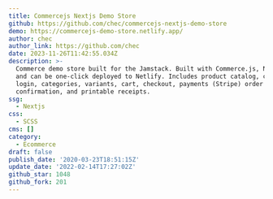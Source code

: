 ```yaml
---
title: Commercejs Nextjs Demo Store
github: https://github.com/chec/commercejs-nextjs-demo-store
demo: https://commercejs-demo-store.netlify.app/
author: chec
author_link: https://github.com/chec
date: 2023-11-26T11:42:55.034Z
description: >-
  Commerce demo store built for the Jamstack. Built with Commerce.js, Next.js,
  and can be one-click deployed to Netlify. Includes product catalog, customer
  login, categories, variants, cart, checkout, payments (Stripe) order
  confirmation, and printable receipts.
ssg:
  - Nextjs
css:
  - SCSS
cms: []
category:
  - Ecommerce
draft: false
publish_date: '2020-03-23T18:51:15Z'
update_date: '2022-02-14T17:27:02Z'
github_star: 1048
github_fork: 201
---
```

